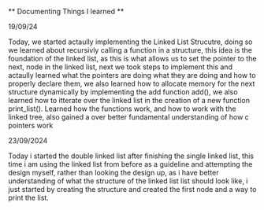 ** Documenting Things I learned **

19/09/24

Today, we started actaully implementing the Linked List Strucutre, doing so we learned about recursivly
calling a function in a structure, this idea is the foundation of the linked list, as this is what allows
us to set the pointer to the next, node in the linked list, next we took steps to implement this and actaully
learned what the pointers are doing what they are doing and how to properly declare them, we also learned how to allocate memory for the next structure dynamically by implementing the add function add(), we also learned how to itterate 
over the linked list in the creation of a new function print_list().
Learned how the functions work, and how to work with the linked tree, also gained a over better fundamental understanding of how c pointers work

23/09/2024

Today i started the double linked list after finishing the single linked list, this time i am using the linked list from before as a guideline and attempting the design myself, rather than looking the design up, as i have better understanding of what the structure of the linked list list should look like, i just started by creating the structure and created the first node and a way to print the list.

